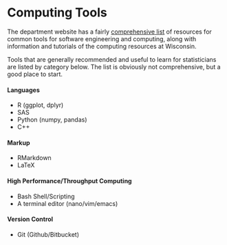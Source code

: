 # Computing Tools
The department website has a fairly [comprehensive list](https://www.stat.wisc.edu/network-skills) of resources for common tools for software engineering and computing, along with information and tutorials of the computing resources at Wisconsin.

Tools that are generally recommended and useful to learn for statisticians are listed by category below. The list is obviously not comprehensive, but a good place to start.

#### Languages
* R (ggplot, dplyr)
* SAS
* Python (numpy, pandas)
* C++

#### Markup
* RMarkdown
* LaTeX

#### High Performance/Throughput Computing
* Bash Shell/Scripting
* A terminal editor (nano/vim/emacs)

#### Version Control

* Git (Github/Bitbucket)
